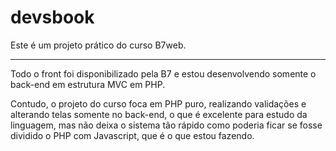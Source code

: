 # devsbook
Este é um projeto prático do curso B7web.

<hr>

Todo o front foi disponibilizado pela B7 e estou desenvolvendo somente o back-end em estrutura MVC em PHP. 

Contudo, o projeto do curso foca em PHP puro, realizando validações e alterando telas somente no back-end, o que é excelente para estudo da linguagem,
mas não deixa o sistema tão rápido como poderia ficar se fosse dividido o PHP com Javascript, que é o que estou fazendo.
